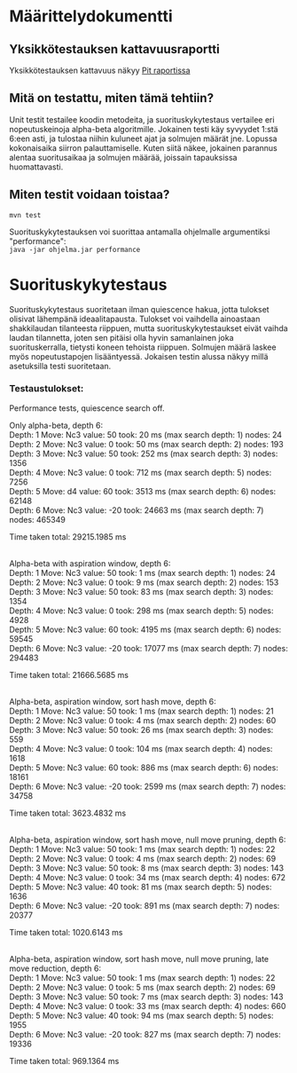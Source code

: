 # Määrittelydokumentti

## Yksikkötestauksen kattavuusraportti
Yksikkötestauksen kattavuus näkyy [Pit raportissa](https://kapistelijajami.github.io/TiralabraShakki/Dokumentaatio/Pit%20raportti/)

## Mitä on testattu, miten tämä tehtiin?
Unit testit testailee koodin metodeita, ja suorituskykytestaus vertailee eri nopeutuskeinoja alpha-beta algoritmille. Jokainen testi käy syvyydet 1:stä 6:een asti, ja tulostaa niihin kuluneet ajat ja solmujen määrät jne. Lopussa kokonaisaika siirron palauttamiselle. Kuten siitä näkee, jokainen parannus alentaa suoritusaikaa ja solmujen määrää, joissain tapauksissa huomattavasti.

## Miten testit voidaan toistaa?
`mvn test`

Suorituskykytestauksen voi suorittaa antamalla ohjelmalle argumentiksi "performance":\
`java -jar ohjelma.jar performance`

# Suorituskykytestaus
Suorituskykytestaus suoritetaan ilman quiescence hakua, jotta tulokset olisivat lähempänä ideaalitapausta. Tulokset voi vaihdella ainoastaan shakkilaudan tilanteesta riippuen, mutta suorituskykytestaukset eivät vaihda laudan tilannetta, joten sen pitäisi olla hyvin samanlainen joka suorituskerralla, tietysti koneen tehoista riippuen. Solmujen määrä laskee myös nopeutustapojen lisääntyessä. Jokaisen testin alussa näkyy millä asetuksilla testi suoritetaan.

### Testaustulokset:

Performance tests, quiescence search off.

Only alpha-beta, depth 6:\
Depth: 1         Move: Nc3 value: 50    took: 20 ms (max search depth: 1)        nodes: 24\
Depth: 2         Move: Nc3 value: 0     took: 50 ms (max search depth: 2)        nodes: 193\
Depth: 3         Move: Nc3 value: 50    took: 252 ms (max search depth: 3)       nodes: 1356\
Depth: 4         Move: Nc3 value: 0     took: 712 ms (max search depth: 5)       nodes: 7256\
Depth: 5         Move: d4 value: 60     took: 3513 ms (max search depth: 6)      nodes: 62148\
Depth: 6         Move: Nc3 value: -20   took: 24663 ms (max search depth: 7)     nodes: 465349

Time taken total: 29215.1985 ms
<br><br>

Alpha-beta with aspiration window, depth 6:\
Depth: 1         Move: Nc3 value: 50    took: 1 ms (max search depth: 1)         nodes: 24\
Depth: 2         Move: Nc3 value: 0     took: 9 ms (max search depth: 2)         nodes: 153\
Depth: 3         Move: Nc3 value: 50    took: 83 ms (max search depth: 3)        nodes: 1354\
Depth: 4         Move: Nc3 value: 0     took: 298 ms (max search depth: 5)       nodes: 4928\
Depth: 5         Move: Nc3 value: 60    took: 4195 ms (max search depth: 6)      nodes: 59545\
Depth: 6         Move: Nc3 value: -20   took: 17077 ms (max search depth: 7)     nodes: 294483

Time taken total: 21666.5685 ms
<br><br>

Alpha-beta, aspiration window, sort hash move, depth 6:\
Depth: 1         Move: Nc3 value: 50    took: 1 ms (max search depth: 1)         nodes: 21\
Depth: 2         Move: Nc3 value: 0     took: 4 ms (max search depth: 2)         nodes: 60\
Depth: 3         Move: Nc3 value: 50    took: 26 ms (max search depth: 3)        nodes: 559\
Depth: 4         Move: Nc3 value: 0     took: 104 ms (max search depth: 4)       nodes: 1618\
Depth: 5         Move: Nc3 value: 60    took: 886 ms (max search depth: 6)       nodes: 18161\
Depth: 6         Move: Nc3 value: -20   took: 2599 ms (max search depth: 7)      nodes: 34758

Time taken total: 3623.4832 ms
<br><br>

Alpha-beta, aspiration window, sort hash move, null move pruning, depth 6:\
Depth: 1         Move: Nc3 value: 50    took: 1 ms (max search depth: 1)         nodes: 22\
Depth: 2         Move: Nc3 value: 0     took: 4 ms (max search depth: 2)         nodes: 69\
Depth: 3         Move: Nc3 value: 50    took: 8 ms (max search depth: 3)         nodes: 143\
Depth: 4         Move: Nc3 value: 0     took: 34 ms (max search depth: 4)        nodes: 672\
Depth: 5         Move: Nc3 value: 40    took: 81 ms (max search depth: 5)        nodes: 1636\
Depth: 6         Move: Nc3 value: -20   took: 891 ms (max search depth: 7)       nodes: 20377

Time taken total: 1020.6143 ms
<br><br>

Alpha-beta, aspiration window, sort hash move, null move pruning, late move reduction, depth 6:\
Depth: 1         Move: Nc3 value: 50    took: 1 ms (max search depth: 1)         nodes: 22\
Depth: 2         Move: Nc3 value: 0     took: 5 ms (max search depth: 2)         nodes: 69\
Depth: 3         Move: Nc3 value: 50    took: 7 ms (max search depth: 3)         nodes: 143\
Depth: 4         Move: Nc3 value: 0     took: 33 ms (max search depth: 4)        nodes: 660\
Depth: 5         Move: Nc3 value: 40    took: 94 ms (max search depth: 5)        nodes: 1955\
Depth: 6         Move: Nc3 value: -20   took: 827 ms (max search depth: 7)       nodes: 19336

Time taken total: 969.1364 ms
